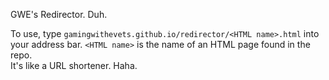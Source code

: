 GWE's Redirector. Duh.

To use, type `gamingwithevets.github.io/redirector/<HTML name>.html` into your address bar. `<HTML name>` is the name of an HTML page found in the repo.  
It's like a URL shortener. Haha.
